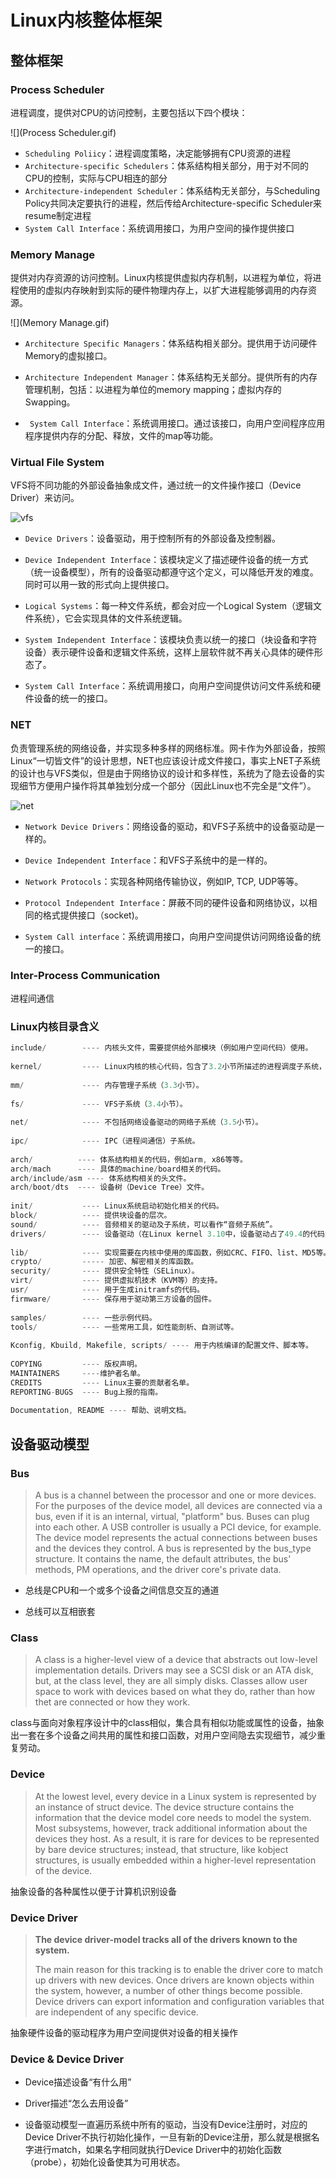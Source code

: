 # Linux内核整体框架

## 整体框架

### Process Scheduler

进程调度，提供对CPU的访问控制，主要包括以下四个模块：

![](Process Scheduler.gif)

- `Scheduling Poliicy`：进程调度策略，决定能够拥有CPU资源的进程
- `Architecture-specific Schedulers`：体系结构相关部分，用于对不同的CPU的控制，实际与CPU相连的部分
- `Architecture-independent Scheduler`：体系结构无关部分，与Scheduling Policy共同决定要执行的进程，然后传给Architecture-specific Scheduler来resume制定进程
- `System Call Interface`：系统调用接口，为用户空间的操作提供接口

### Memory Manage

提供对内存资源的访问控制。Linux内核提供虚拟内存机制，以进程为单位，将进程使用的虚拟内存映射到实际的硬件物理内存上，以扩大进程能够调用的内存资源。

![](Memory Manage.gif)

- `Architecture Specific Managers`：体系结构相关部分。提供用于访问硬件Memory的虚拟接口。

-  `Architecture Independent Manager`：体系结构无关部分。提供所有的内存管理机制，包括：以进程为单位的memory mapping；虚拟内存的Swapping。

- ` System Call Interface`：系统调用接口。通过该接口，向用户空间程序应用程序提供内存的分配、释放，文件的map等功能。

### Virtual File System

VFS将不同功能的外部设备抽象成文件，通过统一的文件操作接口（Device Driver）来访问。

![vfs](VFS.gif)

- `Device Drivers`：设备驱动，用于控制所有的外部设备及控制器。

- `Device Independent Interface`：该模块定义了描述硬件设备的统一方式（统一设备模型），所有的设备驱动都遵守这个定义，可以降低开发的难度。同时可以用一致的形式向上提供接口。

- `Logical Systems`：每一种文件系统，都会对应一个Logical System（逻辑文件系统），它会实现具体的文件系统逻辑。

- `System Independent Interface`：该模块负责以统一的接口（块设备和字符设备）表示硬件设备和逻辑文件系统，这样上层软件就不再关心具体的硬件形态了。

- `System Call Interface`：系统调用接口，向用户空间提供访问文件系统和硬件设备的统一的接口。

### NET

负责管理系统的网络设备，并实现多种多样的网络标准。网卡作为外部设备，按照Linux“一切皆文件”的设计思想，NET也应该设计成文件接口，事实上NET子系统的设计也与VFS类似，但是由于网络协议的设计和多样性，系统为了隐去设备的实现细节方便用户操作将其单独划分成一个部分（因此Linux也不完全是“文件”）。

![net](NET.gif)

- `Network Device Drivers`：网络设备的驱动，和VFS子系统中的设备驱动是一样的。

- `Device Independent Interface`：和VFS子系统中的是一样的。

- `Network Protocols`：实现各种网络传输协议，例如IP, TCP, UDP等等。

- `Protocol Independent Interface`：屏蔽不同的硬件设备和网络协议，以相同的格式提供接口（socket)。

- `System Call interface`：系统调用接口，向用户空间提供访问网络设备的统一的接口。

### Inter-Process Communication

进程间通信

### Linux内核目录含义

```c
include/        ---- 内核头文件，需要提供给外部模块（例如用户空间代码）使用。
 
kernel/         ---- Linux内核的核心代码，包含了3.2小节所描述的进程调度子系统，以及和进程调度相关的模块。
 
mm/             ---- 内存管理子系统（3.3小节）。
 
fs/             ---- VFS子系统（3.4小节）。
 
net/            ---- 不包括网络设备驱动的网络子系统（3.5小节）。
 
ipc/            ---- IPC（进程间通信）子系统。
 
arch/          ---- 体系结构相关的代码，例如arm, x86等等。 
arch/mach      ---- 具体的machine/board相关的代码。 
arch/include/asm ---- 体系结构相关的头文件。 
arch/boot/dts  ---- 设备树（Device Tree）文件。
 
init/           ---- Linux系统启动初始化相关的代码。 
block/          ---- 提供块设备的层次。 
sound/          ---- 音频相关的驱动及子系统，可以看作“音频子系统”。 
drivers/        ---- 设备驱动（在Linux kernel 3.10中，设备驱动占了49.4的代码量）。
 
lib/            ---- 实现需要在内核中使用的库函数，例如CRC、FIFO、list、MD5等。 
crypto/         ----- 加密、解密相关的库函数。 
security/       ---- 提供安全特性（SELinux）。 
virt/           ---- 提供虚拟机技术（KVM等）的支持。 
usr/            ---- 用于生成initramfs的代码。 
firmware/       ---- 保存用于驱动第三方设备的固件。
 
samples/        ---- 一些示例代码。 
tools/          ---- 一些常用工具，如性能剖析、自测试等。
 
Kconfig, Kbuild, Makefile, scripts/ ---- 用于内核编译的配置文件、脚本等。
 
COPYING         ---- 版权声明。 
MAINTAINERS     ----维护者名单。 
CREDITS         ---- Linux主要的贡献者名单。 
REPORTING-BUGS  ---- Bug上报的指南。
 
Documentation, README ---- 帮助、说明文档。
```

## 设备驱动模型



### Bus

>  A bus is a channel between the processor and one or more devices. For the purposes of the device model, all devices are connected via a bus, even if it is an internal, virtual, "platform" bus. Buses can plug into each other. A USB controller is usually a PCI device, for example. The device model represents the actual connections between buses and the devices they control. A bus is represented by the bus_type structure. It contains the name, the default attributes, the bus' methods, PM operations, and the driver core's private data.

- 总线是CPU和一个或多个设备之间信息交互的通道

- 总线可以互相嵌套

### Class

> A class is a higher-level view of a device that abstracts out low-level implementation details. Drivers may see a SCSI disk or an ATA disk, but, at the class level, they are all simply disks. Classes allow user space to work with devices based on what they do, rather than how thet are connected or how they work.

class与面向对象程序设计中的class相似，集合具有相似功能或属性的设备，抽象出一套在多个设备之间共用的属性和接口函数，对用户空间隐去实现细节，减少重复劳动。

### Device

> At the lowest level, every device in a Linux system is represented by an instance of struct device. The device structure contains the information that the device model core needs to model the system. Most subsystems, however, track additional information about the devices they host. As a result, it is rare for devices to be represented by bare device structures; instead, that structure, like kobject structures, is usually embedded within a higher-level representation of the device.

抽象设备的各种属性以便于计算机识别设备

### Device Driver

>**The device driver-model tracks all of the drivers known to the system.**
>
>The main reason for this tracking is to enable the driver core to match up drivers with new devices. Once drivers are known objects within the system, however, a number of other things become possible. Device drivers can export information and configuration variables that are independent of any specific device.

抽象硬件设备的驱动程序为用户空间提供对设备的相关操作

### Device & Device Driver

- Device描述设备“有什么用”
- Driver描述“怎么去用设备”

- 设备驱动模型一直遍历系统中所有的驱动，当没有Device注册时，对应的Device Driver不执行初始化操作，一旦有新的Device注册，那么就是根据名字进行match，如果名字相同就执行Device Driver中的初始化函数（probe），初始化设备使其为可用状态。
